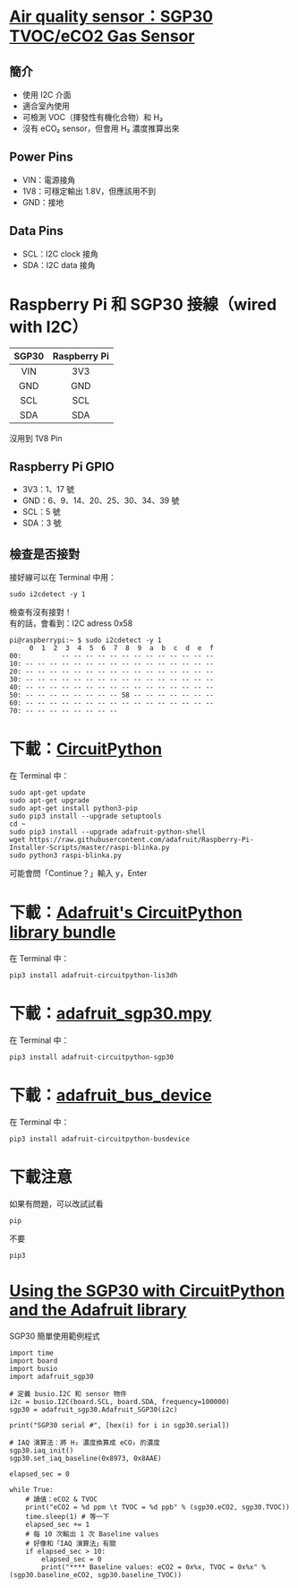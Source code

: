 # [Air quality sensor：SGP30 TVOC/eCO2 Gas Sensor](https://cdn-learn.adafruit.com/downloads/pdf/adafruit-sgp30-gas-tvoc-eco2-mox-sensor.pdf)
## 簡介
- 使用 I2C 介面
- 適合室內使用
- 可檢測 VOC（揮發性有機化合物）和 H₂
- 沒有 eCO₂ sensor，但會用 H₂ 濃度推算出來
## Power Pins
- VIN：電源接角
- 1V8：可穩定輸出 1.8V，但應該用不到
- GND：接地
## Data Pins
- SCL：I2C clock 接角
- SDA：I2C data 接角
# Raspberry Pi 和 SGP30 接線（wired with I2C）
|SGP30|Raspberry Pi|
|:-:|:-:|
|VIN|3V3|
|GND|GND|
|SCL|SCL|
|SDA|SDA|

沒用到 1V8 Pin
## Raspberry Pi GPIO
- 3V3：1、17 號  
- GND：6、9、14、20、25、30、34、39 號  
- SCL：5 號  
- SDA：3 號
## 檢查是否接對
接好線可以在 Terminal 中用：  

    sudo i2cdetect -y 1  
檢查有沒有接對！  
有的話，會看到：I2C adress 0x58

    pi@raspberrypi:~ $ sudo i2cdetect -y 1
         0  1  2  3  4  5  6  7  8  9  a  b  c  d  e  f
    00:          -- -- -- -- -- -- -- -- -- -- -- -- --
    10: -- -- -- -- -- -- -- -- -- -- -- -- -- -- -- --
    20: -- -- -- -- -- -- -- -- -- -- -- -- -- -- -- --
    30: -- -- -- -- -- -- -- -- -- -- -- -- -- -- -- --
    40: -- -- -- -- -- -- -- -- -- -- -- -- -- -- -- --
    50: -- -- -- -- -- -- -- -- 58 -- -- -- -- -- -- --
    60: -- -- -- -- -- -- -- -- -- -- -- -- -- -- -- --
    70: -- -- -- -- -- -- -- --
# 下載：[CircuitPython](https://learn.adafruit.com/circuitpython-on-raspberrypi-linux/installing-circuitpython-on-raspberry-pi)
在 Terminal 中：

    sudo apt-get update
    sudo apt-get upgrade
    sudo apt-get install python3-pip
    sudo pip3 install --upgrade setuptools
    cd ~
    sudo pip3 install --upgrade adafruit-python-shell
    wget https://raw.githubusercontent.com/adafruit/Raspberry-Pi-Installer-Scripts/master/raspi-blinka.py
    sudo python3 raspi-blinka.py
可能會問「Continue？」輸入 y，Enter
# 下載：[Adafruit's CircuitPython library bundle](https://github.com/adafruit/Adafruit_CircuitPython_Bundle)
在 Terminal 中：

    pip3 install adafruit-circuitpython-lis3dh
# 下載：[adafruit_sgp30.mpy](https://github.com/adafruit/Adafruit_CircuitPython_SGP30)
在 Terminal 中：

    pip3 install adafruit-circuitpython-sgp30
# 下載：[adafruit_bus_device](https://github.com/adafruit/Adafruit_CircuitPython_BusDevice/tree/5aceeae814effae4eb950f1078c194b11401faa7)
在 Terminal 中：

    pip3 install adafruit-circuitpython-busdevice
# 下載注意
如果有問題，可以改試試看  

    pip
不要  

    pip3
# [Using the SGP30 with CircuitPython and the Adafruit library](https://github.com/adafruit/Adafruit_CircuitPython_SGP30/blob/main/examples/sgp30_simpletest.py)
SGP30 簡單使用範例程式

    import time
    import board
    import busio
    import adafruit_sgp30
    
    # 定義 busio.I2C 和 sensor 物件
    i2c = busio.I2C(board.SCL, board.SDA, frequency=100000)
    sgp30 = adafruit_sgp30.Adafruit_SGP30(i2c)

    print("SGP30 serial #", [hex(i) for i in sgp30.serial])

    # IAQ 演算法：將 H₂ 濃度換算成 eCO₂ 的濃度
    sgp30.iaq_init()
    sgp30.set_iaq_baseline(0x8973, 0x8AAE)

    elapsed_sec = 0

    while True:
        # 讀值：eCO2 & TVOC
        print("eCO2 = %d ppm \t TVOC = %d ppb" % (sgp30.eCO2, sgp30.TVOC))     
        time.sleep(1) # 等一下
        elapsed_sec += 1
        # 每 10 次輸出 1 次 Baseline values
        # 好像和「IAQ 演算法」有關
        if elapsed_sec > 10:
            elapsed_sec = 0
            print("**** Baseline values: eCO2 = 0x%x, TVOC = 0x%x" % (sgp30.baseline_eCO2, sgp30.baseline_TVOC))
